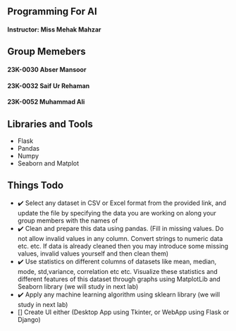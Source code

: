 ## Programming For AI
#### Instructor: Miss Mehak Mahzar

## Group Memebers 
#### 23K-0030 Abser Mansoor
#### 23K-0032 Saif Ur Rehaman
#### 23K-0052 Muhammad Ali

## Libraries and Tools
- Flask
- Pandas
- Numpy
- Seaborn and Matplot
  
## Things Todo
- ✔️ Select any dataset in CSV or Excel format from the provided link, and update the file by
specifying the data you are working on along your group members with the names of
- ✔️ Clean and prepare this data using pandas. (Fill in missing values. Do not allow invalid values
in any column. Convert strings to numeric data etc. etc. If data is already cleaned then you may
introduce some missing values, invalid values yourself and then clean them)
- ✔️ Use statistics on different columns of datasets like mean, median, mode, std,variance,
correlation etc etc. Visualize these statistics and different features of this dataset through graphs
using MatplotLib and Seaborn library (we will study in next lab)
- ✔️ Apply any machine learning algorithm using sklearn library (we will study in next lab)
- [] Create UI either (Desktop App using Tkinter, or WebApp using Flask or Django)

